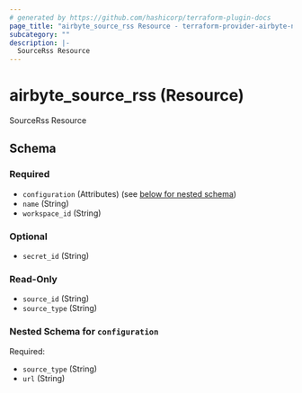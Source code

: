 ```yaml
---
# generated by https://github.com/hashicorp/terraform-plugin-docs
page_title: "airbyte_source_rss Resource - terraform-provider-airbyte-new"
subcategory: ""
description: |-
  SourceRss Resource
---
```


# airbyte_source_rss (Resource)

SourceRss Resource



<!-- schema generated by tfplugindocs -->
## Schema

### Required

- `configuration` (Attributes) (see [below for nested schema](#nestedatt--configuration))
- `name` (String)
- `workspace_id` (String)

### Optional

- `secret_id` (String)

### Read-Only

- `source_id` (String)
- `source_type` (String)

<a id="nestedatt--configuration"></a>
### Nested Schema for `configuration`

Required:

- `source_type` (String)
- `url` (String)



